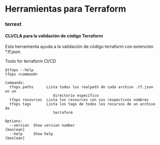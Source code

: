 # Herramientas para Terraform

### terrext

#### CLI/CLA para la validación de código Terraform

Esta herramienta ayuda a la validación de código terraform con extención \*.tf.json.

Tools for terraform CI/CD

```shell
$tfops --help
tfops <command>

Commands:
  tfops paths      Lista todos los realpath de cada archivo .tf.json en un
                      directorio específico
  tfops resources  Lista los resources con sus respectivos nombres
  tfops tags       Lista los tags de todos los recursos de un archivo de
                      terraform

Options:
  --version  Show version number                                       [boolean]
  --help     Show help                                                 [boolean]
```
